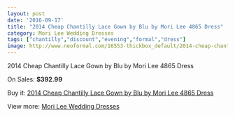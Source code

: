```yaml
---
layout: post
date: '2016-09-17'
title: "2014 Cheap Chantilly Lace Gown by Blu by Mori Lee 4865 Dress"
category: Mori Lee Wedding Dresses
tags: ["chantilly","discount","evening","formal","dress"]
image: http://www.neoformal.com/16553-thickbox_default/2014-cheap-chantilly-lace-gown-by-blu-by-mori-lee-4865-dress.jpg
---
```

2014 Cheap Chantilly Lace Gown by Blu by Mori Lee 4865 Dress

On Sales: **$392.99**
<a href="https://www.neoformal.com/en/mori-lee-wedding-dresses-2014/5501-2014-cheap-chantilly-lace-gown-by-blu-by-mori-lee-4865-dress.html"><amp-img layout="responsive" width="600" height="600" src="//www.neoformal.com/16553-thickbox_default/2014-cheap-chantilly-lace-gown-by-blu-by-mori-lee-4865-dress.jpg" alt="2014 Cheap Chantilly Lace Gown by Blu by Mori Lee 4865 Dress 0" /></a>
<a href="https://www.neoformal.com/en/mori-lee-wedding-dresses-2014/5501-2014-cheap-chantilly-lace-gown-by-blu-by-mori-lee-4865-dress.html"><amp-img layout="responsive" width="600" height="600" src="//www.neoformal.com/16554-thickbox_default/2014-cheap-chantilly-lace-gown-by-blu-by-mori-lee-4865-dress.jpg" alt="2014 Cheap Chantilly Lace Gown by Blu by Mori Lee 4865 Dress 1" /></a>
<a href="https://www.neoformal.com/en/mori-lee-wedding-dresses-2014/5501-2014-cheap-chantilly-lace-gown-by-blu-by-mori-lee-4865-dress.html"><amp-img layout="responsive" width="600" height="600" src="//www.neoformal.com/16555-thickbox_default/2014-cheap-chantilly-lace-gown-by-blu-by-mori-lee-4865-dress.jpg" alt="2014 Cheap Chantilly Lace Gown by Blu by Mori Lee 4865 Dress 2" /></a>
<a href="https://www.neoformal.com/en/mori-lee-wedding-dresses-2014/5501-2014-cheap-chantilly-lace-gown-by-blu-by-mori-lee-4865-dress.html"><amp-img layout="responsive" width="600" height="600" src="//www.neoformal.com/16556-thickbox_default/2014-cheap-chantilly-lace-gown-by-blu-by-mori-lee-4865-dress.jpg" alt="2014 Cheap Chantilly Lace Gown by Blu by Mori Lee 4865 Dress 3" /></a>

Buy it: [2014 Cheap Chantilly Lace Gown by Blu by Mori Lee 4865 Dress](https://www.neoformal.com/en/mori-lee-wedding-dresses-2014/5501-2014-cheap-chantilly-lace-gown-by-blu-by-mori-lee-4865-dress.html "2014 Cheap Chantilly Lace Gown by Blu by Mori Lee 4865 Dress")

View more: [Mori Lee Wedding Dresses](https://www.neoformal.com/en/67-mori-lee-wedding-dresses-2014 "Mori Lee Wedding Dresses")